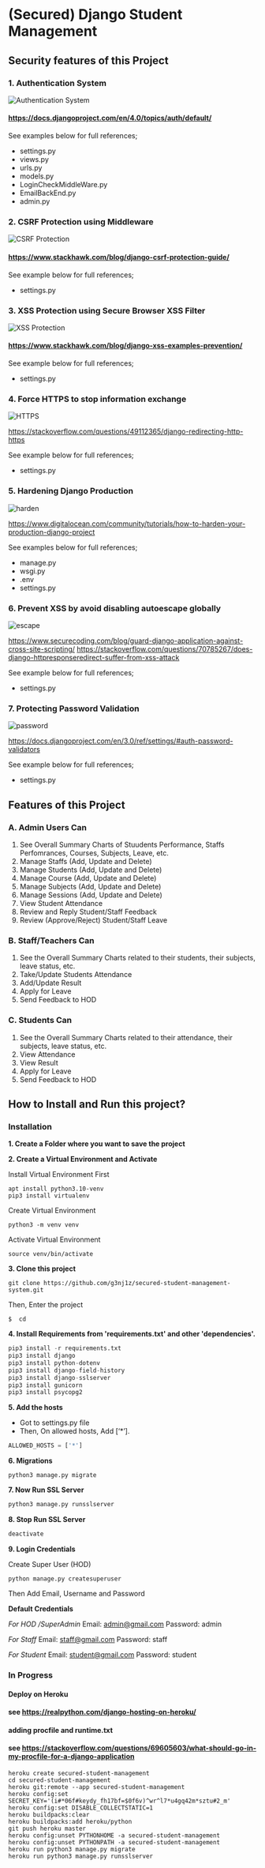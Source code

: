 # (Secured) Django Student Management

## Security features of this Project

### 1. Authentication System

![Authentication System](./media/AuthenticationSystem.PNG)

#### https://docs.djangoproject.com/en/4.0/topics/auth/default/

See examples below for full references;
- settings.py
- views.py
- urls.py
- models.py
- LoginCheckMiddleWare.py
- EmailBackEnd.py
- admin.py

### 2. CSRF Protection using Middleware

![CSRF Protection](./media/CSRFProtection.PNG)

#### https://www.stackhawk.com/blog/django-csrf-protection-guide/  

See example below for full references;
- settings.py

### 3. XSS Protection using Secure Browser XSS Filter

![XSS Protection](./media/XSSProtection.PNG)

#### https://www.stackhawk.com/blog/django-xss-examples-prevention/  

See example below for full references;
- settings.py

### 4. Force HTTPS to stop information exchange

![HTTPS](./media/HTTPS.PNG)

https://stackoverflow.com/questions/49112365/django-redirecting-http-https  

See example below for full references;
- settings.py

### 5. Hardening Django Production

![harden](./media/harden.PNG)

https://www.digitalocean.com/community/tutorials/how-to-harden-your-production-django-project

See examples below for full references;
- manage.py
- wsgi.py
- .env
- settings.py

### 6. Prevent XSS by avoid disabling autoescape globally

![escape](./media/escape.PNG)

https://www.securecoding.com/blog/guard-django-application-against-cross-site-scripting/ 
https://stackoverflow.com/questions/70785267/does-django-httpresponseredirect-suffer-from-xss-attack  

See example below for full references;
- settings.py

### 7. Protecting Password Validation

![password](./media/password.PNG)

https://docs.djangoproject.com/en/3.0/ref/settings/#auth-password-validators

See example below for full references;
- settings.py

## Features of this Project

### A. Admin Users Can
1. See Overall Summary Charts of Stuudents Performance, Staffs Perfomrances, Courses, Subjects, Leave, etc.
2. Manage Staffs (Add, Update and Delete)
3. Manage Students (Add, Update and Delete)
4. Manage Course (Add, Update and Delete)
5. Manage Subjects (Add, Update and Delete)
6. Manage Sessions (Add, Update and Delete)
7. View Student Attendance
8. Review and Reply Student/Staff Feedback
9. Review (Approve/Reject) Student/Staff Leave

### B. Staff/Teachers Can
1. See the Overall Summary Charts related to their students, their subjects, leave status, etc.
2. Take/Update Students Attendance
3. Add/Update Result
4. Apply for Leave
5. Send Feedback to HOD

### C. Students Can
1. See the Overall Summary Charts related to their attendance, their subjects, leave status, etc.
2. View Attendance
3. View Result
4. Apply for Leave
5. Send Feedback to HOD

## How to Install and Run this project?

### Installation
**1. Create a Folder where you want to save the project**

**2. Create a Virtual Environment and Activate**

Install Virtual Environment First
```
apt install python3.10-venv
pip3 install virtualenv
```

Create Virtual Environment
```
python3 -m venv venv
```

Activate Virtual Environment
```
source venv/bin/activate
```

**3. Clone this project**
```
git clone https://github.com/g3nj1z/secured-student-management-system.git
```

Then, Enter the project
```
$  cd 
```

**4. Install Requirements from 'requirements.txt' and other 'dependencies'.**
```python
pip3 install -r requirements.txt
pip3 install django
pip3 install python-dotenv
pip3 install django-field-history
pip3 install django-sslserver
pip3 install gunicorn
pip3 install psycopg2
```

**5. Add the hosts**

- Got to settings.py file 
- Then, On allowed hosts, Add [‘*’]. 
```python
ALLOWED_HOSTS = ['*']
```

**6. Migrations**
```
python3 manage.py migrate
```

**7. Now Run SSL Server**

```python
python3 manage.py runsslserver
```

**8. Stop Run SSL Server**

```python
deactivate
```

**9. Login Credentials**

Create Super User (HOD)
```
python manage.py createsuperuser
```
Then Add Email, Username and Password

**Default Credentials**

*For HOD /SuperAdmin*
Email: admin@gmail.com
Password: admin

*For Staff*
Email: staff@gmail.com
Password: staff

*For Student*
Email: student@gmail.com
Password: student

### In Progress
#### Deploy on Heroku
#### see https://realpython.com/django-hosting-on-heroku/
#### adding procfile and runtime.txt
#### see https://stackoverflow.com/questions/69605603/what-should-go-in-my-procfile-for-a-django-application
```
heroku create secured-student-management
cd secured-student-management
heroku git:remote --app secured-student-management
heroku config:set SECRET_KEY='(i#*06f#keydy_fh17bf=$0f6v)^wr^l7*u4gq42m*sztu#2_m'
heroku config:set DISABLE_COLLECTSTATIC=1
heroku buildpacks:clear
heroku buildpacks:add heroku/python
git push heroku master
heroku config:unset PYTHONHOME -a secured-student-management
heroku config:unset PYTHONPATH -a secured-student-management
heroku run python3 manage.py migrate
heroku run python3 manage.py runsslserver
```